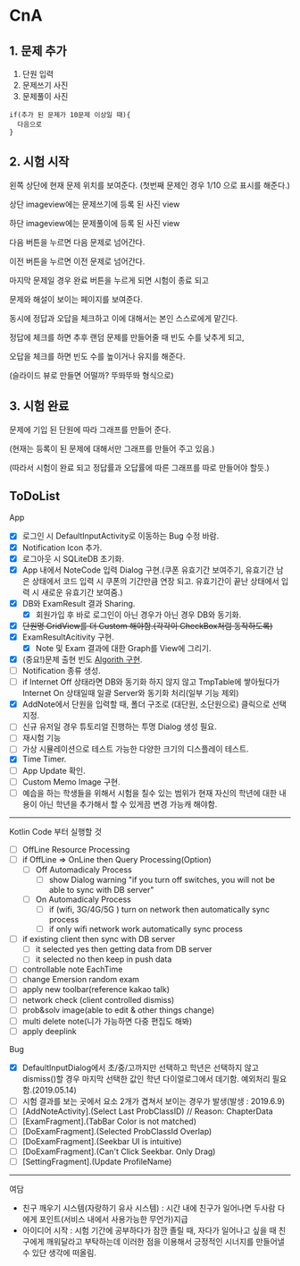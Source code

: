 # CnA

## 1. 문제 추가

1. 단원 입력
2. 문제쓰기 사진
3. 문제풀이 사진

```
if(추가 된 문제가 10문제 이상일 때){
  다음으로
}
```

## 2. 시험 시작

왼쪽 상단에 현재 문제 위치를 보여준다. (첫번째 문제인 경우 1/10 으로 표시를 해준다.)

상단 imageview에는 문제쓰기에 등록 된 사진 view

하단 imageview에는 문제풀이에 등록 된 사진 view

다음 버튼을 누르면 다음 문제로 넘어간다.

이전 버튼을 누르면 이전 문제로 넘어간다.

마지막 문제일 경우 완료 버튼을 누르게 되면 시험이 종료 되고

문제와 해설이 보이는 페이지를 보여준다.

동시에 정답과 오답을 체크하고 이에 대해서는 본인 스스로에게 맡긴다.

정답에 체크를 하면 추후 랜덤 문제를 만들어줄 때 빈도 수를 낮추게 되고,

오답을 체크를 하면 빈도 수를 높이거나 유지를 해준다.

(슬라이드 뷰로 만들면 어떨까? 뚜똬뚜똬 형식으로)

## 3. 시험 완료

문제에 기입 된 단원에 따라 그래프를 만들어 준다.

(현재는 등록이 된 문제에 대해서만 그래프를 만들어 주고 있음.)

(따라서 시험이 완료 되고 정답률과 오답률에 따른 그래프를 따로 만들어야 할듯.)

## ToDoList

App

- [x] 로그인 시 DefaultInputActivity로 이동하는 Bug 수정 바람.
- [x] Notification Icon 추가.
- [x] 로그아웃 시 SQLiteDB 초기화.
- [x] App 내에서 NoteCode 입력 Dialog 구현.(쿠폰 유효기간 보여주기, 유효기간 남은 상태에서 코드 입력 시 쿠폰의 기간만큼 연장 되고. 유효기간이 끝난 상태에서 입력 시 새로운 유효기간 보여줌.)
- [x] DB와 ExamResult 결과 Sharing.
  - [x] 회원가입 후 바로 로그인이 아닌 경우가 아닌 경우 DB와 동기화.
- [x] ~~단원명 GridView를 더 Custom 해야함.(각각이 CheckBox처럼 동작하도록)~~
- [x] ExamResultAcitivity 구현.
  - [x] Note 및 Exam 결과에 대한 Graph를 View에 그리기.
- [X] (중요!)문제 출현 빈도 [Algorith 구현](https://github.com/Mineru98/DictionaryRandom).
- [ ] Notification 종류 생성.
- [ ] if Internet Off 상태라면 DB와 동기화 하지 않지 않고 TmpTable에 쌓아뒀다가 Internet On 상태일때 일괄 Server와 동기화 처리(일부 기능 제외)
- [x] AddNote에서 단원을 입력할 때, 폴더 구조로 (대단원, 소단원으로) 클릭으로 선택 지정.
- [ ] 신규 유저일 경우 튜토리얼 진행하는 투명 Dialog 생성 필요.
- [ ] 재시험 기능
- [ ] 가상 시뮬레이션으로 테스트 가능한 다양한 크기의 디스플레이 테스트.
- [x] Time Timer.
- [ ] App Update 확인.
- [ ] Custom Memo Image 구현.
- [ ] 예습을 하는 학생들을 위해서 시험을 칠수 있는 범위가 현재 자신의 학년에 대한 내용이 아닌 학년을 추가해서 할 수 있게끔 변경 가능캐 해야함.
---
Kotlin Code 부터 실행할 것
- [ ] OffLine Resource Processing
- [ ] if OffLine ⇒ OnLine then Query Processing(Option)
  - [ ] Off Automadicaly Process
    - [ ] show Dialog warning "if you turn off switches, you will not be able to sync with DB server"
  - [ ] On Automadicaly Process
    - [ ] if (wifi, 3G/4G/5G ) turn on network then automatically sync process
    - [ ] if only wifi network work automatically sync process
- [ ] if existing client then sync with DB server
  - [ ] it selected yes then getting data from DB server
  - [ ] it selected no then keep in push data
- [ ] controllable note EachTime
- [ ] change Emersion random exam
- [ ] apply new toolbar(reference kakao talk)
- [ ] network check (client controlled dismiss)
- [ ] prob&solv image(able to edit & other things change)
- [ ] multi delete note(니가 가능하면 다중 편집도 해봐)
- [ ] apply deeplink

Bug

- [x] DefaultInputDialog에서 초/중/고까지만 선택하고 학년은 선택하지 않고 dismiss()할 경우 마지막 선택한 값인 학년 다이얼로그에서 데기함. 예외처리 필요함.(2019.05.14)
- [ ] 시험 결과를 보는 곳에서 요소 2개가 겹쳐서 보이는 경우가 발생(발생 : 2019.6.9)
- [ ] [AddNoteActivity].(Select Last ProbClassID) // Reason: ChapterData
- [ ] [ExamFragment].(TabBar Color is not matched)
- [ ] [DoExamFragment].(Selected ProbClassId Overlap)
- [ ] [DoExamFragment].(Seekbar UI is intuitive)
- [ ] [DoExamFragment].(Can't Click Seekbar. Only Drag)
- [ ] [SettingFragment].(Update ProfileName)

---

여담

- 친구 깨우기 시스템(자랑하기 유사 시스템) : 시간 내에 친구가 일어나면 두사람 다에게 포인트(서비스 내에서 사용가능한 무언가)지급
- 아이디어 시작 : 시험 기간에 공부하다가 잠깐 졸릴 때, 자다가 일어나고 싶을 때 친구에게 깨워달라고 부탁하는데 이러한 점을 이용해서 긍정적인 시너지를 만들어낼 수 있단 생각에 떠올림.
